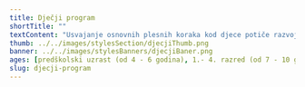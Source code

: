 ```yaml
---
title: Dječji program
shortTitle: ""
textContent: "Usvajanje osnovnih plesnih koraka kod djece potiče razvoj tjelesnih vještina, koordinacije i osjećaja za ritam. Oblikovanje i jačanje tijela rezultira pravilnim držanjem, fleksibilnosti i pokretljivosti. Iako su ovi benefiti izuzetno bitni u razvoju najmlađih, još je bitnije ono zbog čega djeca jedva čekaju sljedeći sat plesa. Druženje s vršnjacima, sklapanje novih prijateljstava i sloboda izražavanja kod djece stvaraju osjećaj pripadnosti i potiču prepoznavanje vlastitih potencijala i interesa."
thumb: ../../images/stylesSection/djecjiThumb.png
banner: ../../images/stylesBanners/djecjiBaner.png
ages: [predškolski uzrast (od 4 - 6 godina), 1.- 4. razred (od 7 - 10 godina)]
slug: djecji-program
---
```

